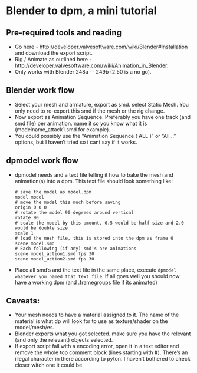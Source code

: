 Blender to dpm, a mini tutorial
===============================

Pre-required tools and reading
------------------------------

-   Go here - http://developer.valvesoftware.com/wiki/Blender#Installation and download the export script.
-   Rig / Animate as outlined here - http://developer.valvesoftware.com/wiki/Animation_in_Blender.
-   Only works with Blender 248a -- 249b (2.50 is a no go).

Blender work flow
-----------------

-   Select your mesh and armature, export as smd. select Static Mesh. You only need to re-export this smd if the mesh or the rig change.
-   Now export as Animation Sequence. Preferably you have one track (and smd file) per animation. name it so you know what it is (modelname_attack1.smd for example).
-   You could possibly use the “Animation Sequence ( ALL )” or “All…” options, but I haven’t tried so i cant say if it works.

dpmodel work flow
-----------------

-   dpmodel needs and a text file telling it how to bake the mesh and animation(s) into a dpm. This text file should look something like:

    ```
    # save the model as model.dpm
    model model
    # move the model this much before saving
    origin 0 0 0
    # rotate the model 90 degrees around vertical
    rotate 90
    # scale the model by this amount, 0.5 would be half size and 2.0 would be double size
    scale 1
    # load the mesh file, this is stored into the dpm as frame 0
    scene model.smd
    # Each following (if any) smd's are animations
    scene model_action1.smd fps 30
    scene model_action2.smd fps 30
    ```

-   Place all smd’s and the text file in the same place, execute `dpmodel whatever_you_named_that_text_file`. If all goes well you should now have a working dpm (and .framegroups file if its animated)

Caveats:
--------

-   Your mesh needs to have a material assigned to it. The name of the material is what dp will look for to use as texture/shader on the model/mesh/es.
-   Blender exports what you got selected. make sure you have the relevant (and only the relevant) objects selected.
-   If export script fail with a encoding error, open it in a text editor and remove the whole top comment block (lines starting with \#). There’s an illegal character in there according to pyton. I haven’t bothered to check closer witch one it could be.

